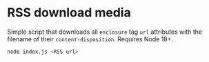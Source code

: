 # RSS download media

Simple script that downloads all `enclosure` tag `url` attributes with the filename of their `content-disposition`. Requires Node 18+.

```sh
node index.js <RSS url>
```